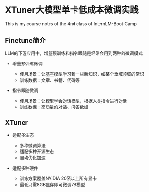 # XTuner大模型单卡低成本微调实践
This is my course notes of the 4nd class of InternLM-Boot-Camp

## Finetune简介

LLM的下游应用中，增量预训练和指令跟随是经常会用到两种的微调模式

- 增量预训练微调
    - 使用场景：让基座模型学习到一些新知识，如某个垂域领域的常识
    - 训练数据：文章、书籍、代码等

- 指令跟随微调
    - 使用场景：让模型学会对话模型，根据人类指令进行对话
    - 训练数据：高质量的对话、问答数据


## XTuner

- 适配多生态
    - 多种微调算法
    - 适配多种开源生态
    - 自动优化加速

- 适配多种硬件
    - 训练方案覆盖NVIDIA 20系以上所有显卡
    - 最低只需8GB显存即可微调7B模型
